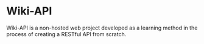 # Wiki-API
Wiki-API is a non-hosted web project developed as a learning method in the process of creating a RESTful API from scratch.
